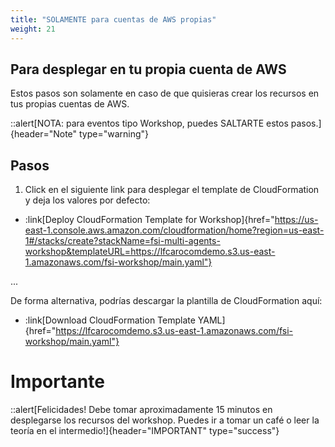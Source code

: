 ```yaml
---
title: "SOLAMENTE para cuentas de AWS propias"
weight: 21
---
```


## Para desplegar en tu propia cuenta de AWS

Estos pasos son solamente en caso de que quisieras crear los recursos en tus propias cuentas de AWS.

::alert[NOTA: para eventos tipo Workshop, puedes SALTARTE estos pasos.]{header="Note" type="warning"}

## Pasos

1. Click en el siguiente link para desplegar el template de CloudFormation y deja los valores por defecto:

- :link[Deploy CloudFormation Template for Workshop]{href="https://us-east-1.console.aws.amazon.com/cloudformation/home?region=us-east-1#/stacks/create?stackName=fsi-multi-agents-workshop&templateURL=https://lfcarocomdemo.s3.us-east-1.amazonaws.com/fsi-workshop/main.yaml"}

...

De forma alternativa, podrías descargar la plantilla de CloudFormation aquí:

- :link[Download CloudFormation Template YAML]{href="https://lfcarocomdemo.s3.us-east-1.amazonaws.com/fsi-workshop/main.yaml"}

# Importante

::alert[Felicidades! Debe tomar aproximadamente 15 minutos en desplegarse los recursos del workshop. Puedes ir a tomar un café o leer la teoría en el intermedio!]{header="IMPORTANT" type="success"}
